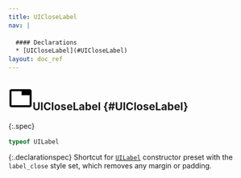 ```yaml
---
title: UICloseLabel
nav: |

  #### Declarations
  * [UICloseLabel](#UICloseLabel)
layout: doc_ref
---
```


## ![](/assets/icons/spec-var.svg)UICloseLabel {#UICloseLabel}
{:.spec}

```typescript
typeof UILabel
```
{:.declarationspec}
Shortcut for [`UILabel`](./UILabel) constructor preset with the `label_close` style set, which removes any margin or padding.

